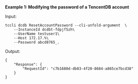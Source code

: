 **Example 1: Modifying the password of a TencentDB account**



Input: 

```
tccli dcdb ResetAccountPassword --cli-unfold-argument  \
    --InstanceId dcdbt-fdpjf5zh\
    --UserName testuser1\
    --Host 172.17.%\
    --Password abcd8765_.
```

Output: 
```
{
    "Response": {
        "RequestId": "c7b1680d-db03-4f20-8684-a865ce7bcd38"
    }
}
```

